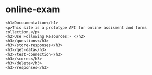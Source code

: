 # online-exam


    
    <h1>Doccumentation</h1>
    <p>This site is a prototype API for online assisment and forms collection.</p>
    <h2>Use Following Resources:- </h2>
    <h3>/questions</h3>
    <h3>/store-responses</h3>
    <h3>/get-data</h3>
    <h3>/test-connection</h3>
    <h3>/scores</h3>
    <h3>/delete</h3>   
    <h3>/responses</h3>